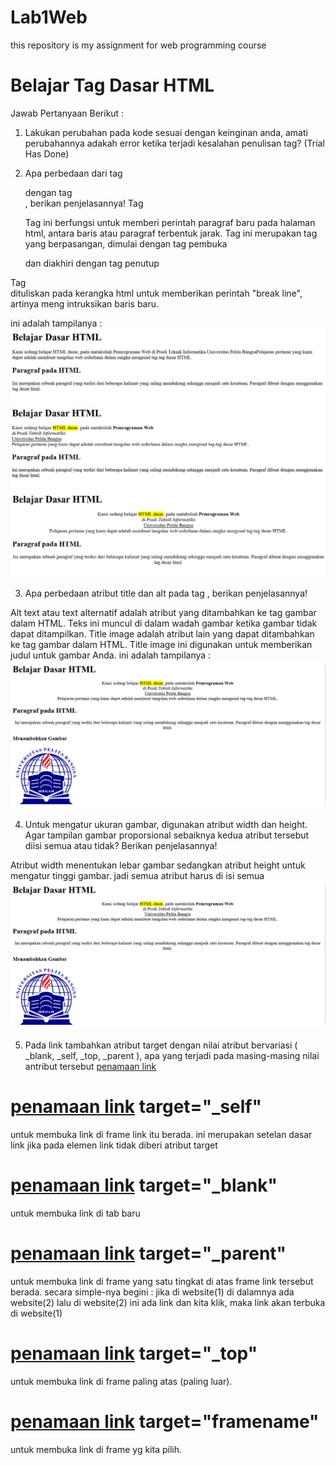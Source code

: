 # Lab1Web
this repository is my assignment for web programming course
# Belajar Tag Dasar HTML


Jawab Pertanyaan Berikut : 
1. Lakukan perubahan pada kode sesuai dengan keinginan anda, amati perubahannya adakah 
error ketika terjadi kesalahan penulisan tag?
(Trial Has Done)

2. Apa perbedaan dari tag <p> dengan tag <br>, berikan penjelasannya!
Tag <p>
Tag ini berfungsi untuk memberi perintah paragraf baru pada halaman html, antara baris atau paragraf terbentuk jarak.
Tag ini merupakan tag yang berpasangan, dimulai dengan tag pembuka <p> dan diakhiri dengan tag penutup </p>

Tag <br/> dituliskan pada kerangka html untuk memberikan perintah "break line", artinya meng intruksikan baris baru.

ini adalah tampilanya :
<img src="Lab1_Capture1.PNG" />
<img src="Lab1_Capture2.PNG" />
<img src="Lab1_Capture3.PNG" />

3. Apa perbedaan atribut title dan alt pada tag <img>, berikan penjelasannya!

Alt text atau text alternatif adalah atribut yang ditambahkan ke tag gambar dalam HTML. Teks ini muncul di dalam wadah gambar ketika gambar tidak dapat ditampilkan.
Title image adalah atribut lain yang dapat ditambahkan ke tag gambar dalam HTML. Title image ini digunakan untuk memberikan judul untuk gambar Anda.
ini adalah tampilanya :
<img src="Lab1_Capture4.PNG" />


4. Untuk mengatur ukuran gambar, digunakan atribut width dan height. Agar tampilan gambar 
proporsional sebaiknya kedua atribut tersebut diisi semua atau tidak? Berikan penjelasannya!

Atribut width menentukan lebar gambar sedangkan atribut height untuk mengatur tinggi gambar.
jadi semua atribut harus di isi semua
<img src="Lab1_Capture4.PNG" />

5. Pada link tambahkan atribut target dengan nilai atribut bervariasi ( _blank, _self, _top, 
_parent ), apa yang terjadi pada masing-masing nilai antribut tersebut <a href="link" target="_self">penamaan link</a>

 # <a href="link" target="_self">penamaan link</a> target="_self"
untuk membuka link di frame link itu berada. ini merupakan setelan dasar link jika pada elemen link tidak diberi atribut target
 # <a href="link" target="_blank">penamaan link</a> target="_blank"
 untuk membuka link di tab baru
 # <a href="link" target="_parent">penamaan link</a> target="_parent"
 untuk membuka link di frame yang satu tingkat di atas frame link tersebut berada.
secara simple-nya begini :
jika di website(1) di dalamnya ada website(2) lalu di website(2) ini ada link dan kita klik, maka link akan terbuka di website(1)
 # <a href="link" target="_top">penamaan link</a> target="_top"
untuk membuka link di frame paling atas (paling luar).
 #  <a href="link" target="framename">penamaan link</a> target="framename"
untuk membuka link di frame yg kita pilih.


